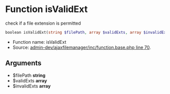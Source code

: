 Function isValidExt
===========================

check if a file extension is permitted



```php
boolean isValidExt(string $filePath, array $validExts, array $invalidExts)
```

* Function name: isValidExt
* Source: [admin-dev/ajaxfilemanager/inc/function.base.php line 70](https://github.com/PrestaShop/PrestaShop/blob/1.5.4.0/admin-dev/ajaxfilemanager/inc/function.base.php#L70).

Arguments
---------

* $filePath **string**
* $validExts **array**
* $invalidExts **array**

